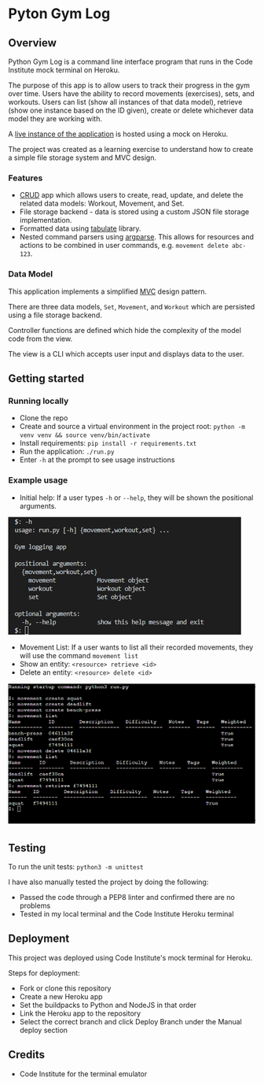 # Pyton Gym Log

## Overview

Python Gym Log is a command line interface program that runs in the Code Institute mock terminal on Heroku.

The purpose of this app is to allow users to track their progress in the gym over time. Users have the ability to record movements (exercises), sets, and workouts. Users can list (show all instances of that data model), retrieve (show one instance based on the ID given), create or delete whichever data model they are working with.

A [live instance of the application](https://python-gym-log-ml.herokuapp.com/) is hosted using a mock on Heroku.

The project was created as a learning exercise to understand how to create a simple file storage system and MVC design.

### Features

* [CRUD](https://en.wikipedia.org/wiki/Create,_read,_update_and_delete) app which allows users to create, read, update, and delete the related data models: Workout, Movement, and Set.
* File storage backend - data is stored using a custom JSON file storage implementation.
* Formatted data using [tabulate](https://pypi.org/project/tabulate/) library.
* Nested command parsers using [argparse](https://docs.python.org/3/library/argparse.html). This allows for resources and actions to be combined in user commands, e.g. `movement delete abc-123`.

### Data Model

This application implements a simplified [MVC](https://en.wikipedia.org/wiki/Model%E2%80%93view%E2%80%93controller) design pattern.

There are three data models, `Set`, `Movement`, and `Workout` which are persisted using a file storage backend.

Controller functions are defined which hide the complexity of the model code from the view.

The view is a CLI which accepts user input and displays data to the user.

## Getting started

### Running locally

* Clone the repo
* Create and source a virtual environment in the project root: `python -m venv venv && source venv/bin/activate`
* Install requirements: `pip install -r requirements.txt`
* Run the application: `./run.py`
* Enter `-h` at the prompt to see usage instructions

### Example usage

* Initial help: If a user types `-h` or `--help`, they will be shown the positional arguments.

![Example usage](media/screenshots/initial_help.png)

* Movement List: If a user wants to list all their recorded movements, they will use the command `movement list`
* Show an entity: `<resource> retrieve <id>`
* Delete an entity: `<resource> delete <id>`

![Example usage](media/screenshots/movement-all-actions.png)

## Testing

To run the unit tests: `python3 -m unittest`

I have also manually tested the project by doing the following:
    
- Passed the code through a PEP8 linter and confirmed there are no problems
- Tested in my local terminal and the Code Institute Heroku terminal 


## Deployment

This project was deployed using Code Institute's mock terminal for Heroku.

Steps for deployment:
* Fork or clone this repository
* Create a new Heroku app
* Set the buildpacks to Python and NodeJS in that order
* Link the Heroku app to the repository
* Select the correct branch and click Deploy Branch under the Manual deploy section

## Credits

* Code Institute for the terminal emulator
